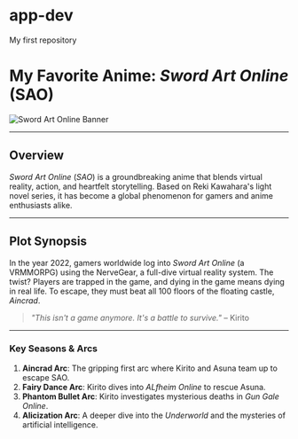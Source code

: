 # app-dev
My first repository
# My Favorite Anime: *Sword Art Online* (SAO)

![Sword Art Online Banner](https://upload.wikimedia.org/wikipedia/en/b/b7/Sword_Art_Online_light_novel_volume_1_cover.jpg)

---

## **Overview**  
*Sword Art Online* (*SAO*) is a groundbreaking anime that blends virtual reality, action, and heartfelt storytelling. Based on Reki Kawahara's light novel series, it has become a global phenomenon for gamers and anime enthusiasts alike.

---

## **Plot Synopsis**  
In the year 2022, gamers worldwide log into *Sword Art Online* (a VRMMORPG) using the NerveGear, a full-dive virtual reality system. The twist? Players are trapped in the game, and dying in the game means dying in real life. To escape, they must beat all 100 floors of the floating castle, *Aincrad*.  

> *"This isn't a game anymore. It's a battle to survive."* – Kirito  

---

### **Key Seasons & Arcs**  
1. **Aincrad Arc**: The gripping first arc where Kirito and Asuna team up to escape SAO.  
2. **Fairy Dance Arc**: Kirito dives into *ALfheim Online* to rescue Asuna.  
3. **Phantom Bullet Arc**: Kirito investigates mysterious deaths in *Gun Gale Online*.  
4. **Alicization Arc**: A deeper dive into the *Underworld* and the mysteries of artificial intelligence. 
